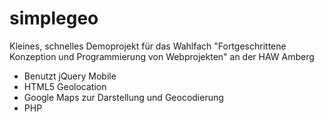 simplegeo
=========

Kleines, schnelles Demoprojekt für das Wahlfach "Fortgeschrittene  Konzeption und Programmierung von Webprojekten" an der HAW Amberg

* Benutzt jQuery Mobile
* HTML5 Geolocation
* Google Maps zur Darstellung und Geocodierung
* PHP